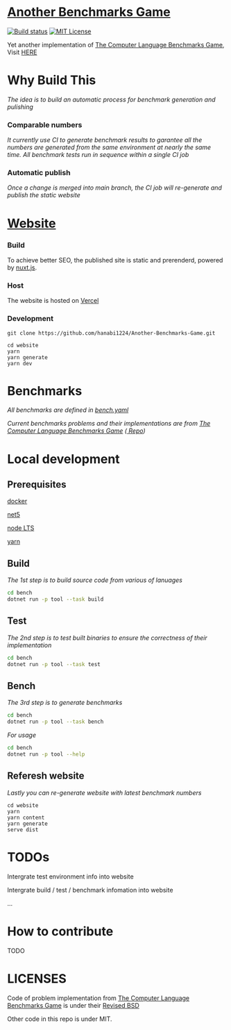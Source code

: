 # [Another Benchmarks Game](https://another-benchmarks-game.vercel.app/)
[![Build status](https://img.shields.io/appveyor/ci/hanabi1224/Another-Benchmarks-Game/main.svg)](https://ci.appveyor.com/project/hanabi1224/Another-Benchmarks-Game)
[![MIT License](https://img.shields.io/github/license/hanabi1224/Another-Benchmarks-Game.svg)](https://github.com/hanabi1224/Another-Benchmarks-Game/blob/master/LICENSE)

Yet another implementation of [The Computer Language Benchmarks Game](https://benchmarksgame-team.pages.debian.net/benchmarksgame/), Visit [HERE](https://another-benchmarks-game.vercel.app/)

# Why Build This
*The idea is to build an automatic process for benchmark generation and pulishing*

### Comparable numbers
*It currently use CI to generate benchmark results to garantee all the numbers are generated from the same environment at nearly the same time. All benchmark tests run in sequence within a single CI job*

### Automatic publish

*Once a change is merged into main branch, the CI job will re-generate and publish the static website*


# [Website](https://another-benchmarks-game.vercel.app/)
### Build
To achieve better SEO, the published site is static and prerenderd, powered by [nuxt.js](https://nuxtjs.org/). 

### Host
The website is hosted on [Vercel](https://vercel.com/)

### Development
```
git clone https://github.com/hanabi1224/Another-Benchmarks-Game.git

cd website
yarn
yarn generate
yarn dev
```

# Benchmarks
*All benchmarks are defined in [bench.yaml](https://github.com/hanabi1224/Another-Benchmarks-Game/blob/main/bench/bench.yaml)*

*Current benchmarks problems and their implementations are from [The Computer Language Benchmarks Game](https://benchmarksgame-team.pages.debian.net/benchmarksgame/)  ([ Repo](https://salsa.debian.org/benchmarksgame-team/benchmarksgame/))*


# Local development
## Prerequisites

[docker](https://www.docker.com/)

[net5](https://dotnet.microsoft.com/)

[node LTS](https://nodejs.org/)

[yarn](https://yarnpkg.com/)

## Build

*The 1st step is to build source code from various of lanuages*
```bash
cd bench
dotnet run -p tool --task build
```

## Test

*The 2nd step is to test built binaries to ensure the correctness of their implementation*
```bash
cd bench
dotnet run -p tool --task test
```

## Bench

*The 3rd step is to generate benchmarks*
```bash
cd bench
dotnet run -p tool --task bench
```

*For usage*
```bash
cd bench
dotnet run -p tool --help
```

## Referesh website

*Lastly you can re-generate website with latest benchmark numbers*

```
cd website
yarn
yarn content
yarn generate
serve dist
```

# TODOs
Intergrate test environment info into website

Intergrate build / test / benchmark infomation into website

...

# How to contribute
TODO 

# LICENSES
Code of problem implementation from [The Computer Language Benchmarks Game](https://salsa.debian.org/benchmarksgame-team/benchmarksgame/) is under their [Revised BSD](https://benchmarksgame-team.pages.debian.net/benchmarksgame/license.html)

Other code in this repo is under MIT.
